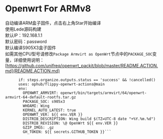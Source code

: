 # Openwrt For ARMv8

自动编译ARM盒子固件，点击右上角Star开始编译  
使用Lede源码构建  
默认IP：192.168.1.1  
默认密码：password  
默认编译S905X3盒子固件  
如需其他CPU型号请修改`Package Armvirt as OpenWrt`节点中的`PACKAGE_SOC`变量，详细使用说明：[https://github.com/unifreq/openwrt_packit/blob/master/README.ACTION.md](README.ACTION.md)
```    - name: Package Armvirt as OpenWrt
      if: steps.organize.outputs.status == 'success' && !cancelled()
      uses: ophub/flippy-openwrt-actions@main
      env:
        OPENWRT_ARMVIRT: openwrt/bin/targets/armvirt/64/openwrt-armvirt-64-default-rootfs.tar.gz
        PACKAGE_SOC: s905x3
        WHOAMI: Wing
        KERNEL_AUTO_LATEST: true
        OPENWRT_VER: ${{ env.VER }}
        DISTRIB_DESCRIPTION: Wing build $(TZ=UTC-8 date "+%Y.%m.%d")
        DISTRIB_REVISION: \@ OpenWrt ${{ env.VER }}
        GZIP_IMGS: .gz
        GH_TOKEN: ${{ secrets.GITHUB_TOKEN }}```
